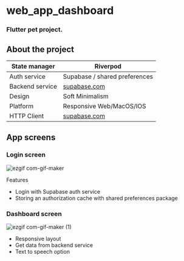 # web_app_dashboard

### Flutter pet project.

## About the project

| State manager   | Riverpod                              |
|-----------------|---------------------------------------|
| Auth service    | Supabase /  shared preferences        |
| Backend service | [supabase.com](https://supabase.com/) |
| Design          | Soft Minimalism                       |
| Platform        | Responsive Web/MacOS/IOS              |
| HTTP Client     | [supabase.com](https://supabase.com/) |

## App screens
### Login screen
![ezgif com-gif-maker](https://user-images.githubusercontent.com/36426291/181906347-516f0910-d34d-4644-bd16-fc5709f80307.gif)

Features
- Login with Supabase auth service
- Storing an authorization cache with shared preferences package

### Dashboard screen

![ezgif com-gif-maker (1)](https://user-images.githubusercontent.com/36426291/181906338-3451e45f-edd5-4cd1-a4c8-d28a7482f255.gif)


- Responsive layout
- Get data from backend service
- Text to speech option
